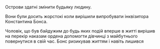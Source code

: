 Острови здатні змінити будьяку людину.

Вони були досить жорстокі коли вирішили випробувати інквізитора Константина Бонса.

Чоловік, що був байдужим до будь яких подій вперше в житті вирішив на перекір наказам ордена допомогти дівчинці з майбутнього повернутися в свій час. Бонс ризикував життям і навіть лишився 
